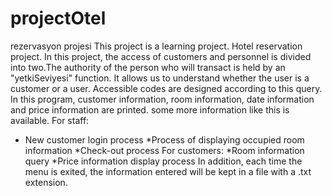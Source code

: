# projectOtel
rezervasyon projesi 
This project is a learning project.
Hotel reservation project. In this project, the access of customers and personnel is divided into two.The authority of the person who will transact is held by an "yetkiSeviyesi" function.
It allows us to understand whether the user is a customer or a user. Accessible codes are designed according to this query.
In this program, customer information, room information, date information and price information are printed. some more information like this is available.
For staff:
* New customer login process
*Process of displaying occupied room information
*Check-out process
For customers:
*Room information query
*Price information display process
In addition, each time the menu is exited, the information entered will be kept in a file with a .txt extension.
